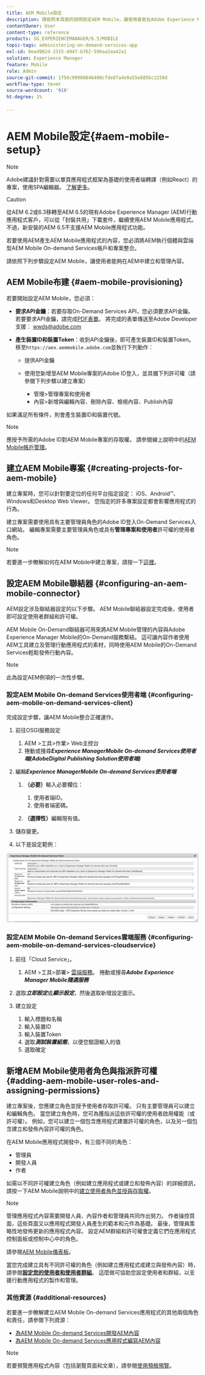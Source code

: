 ```yaml
---
title: AEM Mobile設定
description: 請依照本頁面的說明設定AEM Mobile，讓使用者能在Adobe Experience Manager (AEM)中建立和管理內容。 本頁提供整合AEM執行個體與雲端型AEM Mobile On-demand Services帳戶和專案的相關資訊。
contentOwner: User
content-type: reference
products: SG_EXPERIENCEMANAGER/6.5/MOBILE
topic-tags: administering-on-demand-services-app
exl-id: 0ead982d-2315-4947-b762-596aa2aa42a1
solution: Experience Manager
feature: Mobile
role: Admin
source-git-commit: 1f56c99980846400cfde8fa4e9a55e885bc2258d
workflow-type: tm+mt
source-wordcount: '910'
ht-degree: 1%

---
```


# AEM Mobile設定{#aem-mobile-setup}

>[!NOTE]
>
>Adobe建議針對需要以單頁應用程式框架為基礎的使用者端轉譯（例如React）的專案，使用SPA編輯器。 [了解更多](/help/sites-developing/spa-overview.md)。

>[!CAUTION]
>
>從AEM 6.2或6.3移轉至AEM 6.5的現有Adobe Experience Manager (AEM)行動應用程式客戶，可以從「封裝共用」下載套件，繼續使用AEM Mobile應用程式。 不過，新安裝的AEM 6.5不支援AEM Mobile應用程式功能。

若要使用AEM產生AEM Mobile應用程式的內容，您必須將AEM執行個體與雲端型AEM Mobile On-demand Services帳戶和專案整合。

請依照下列步驟設定AEM Mobile，讓使用者能夠在AEM中建立和管理內容。

## AEM Mobile布建 {#aem-mobile-provisioning}

若要開始設定AEM Mobile，您必須：

* **要求API金鑰**：若要存取On-Demand Services API，您必須要求API金鑰。 若要要求API金鑰，請完成[PDF表單](https://helpx.adobe.com/digital-publishing-solution/help/aem-mobile-end-of-life-faq.html)。 將完成的表單傳送至Adobe Developer支援： [wwds@adobe.com](mailto:wwds@adobe.com)

* **產生裝置ID和裝置Token**：收到API金鑰後，即可產生裝置ID和裝置Token。 移至`https://aex.aemmobile.adobe.com`並執行下列動作：

   * 提供API金鑰
   * 使用您新增至AEM Mobile專案的Adobe ID登入，並具備下列許可權（請參閱下列步驟以建立專案）

      * 管理>管理專案和使用者
      * 內容>新增與編輯內容、刪除內容、檢視內容、Publish內容

如果滿足所有條件，則會產生裝置ID和裝置代號。

>[!NOTE]
>
>應授予所需的Adobe ID對AEM Mobile專案的存取權。 請參閱線上說明中的[AEM Mobile帳戶管理](https://helpx.adobe.com/digital-publishing-solution/help/aem-mobile-end-of-life-faq.html)。

## 建立AEM Mobile專案 {#creating-projects-for-aem-mobile}

建立專案時，您可以針對要定位的任何平台指定設定： iOS、Android™、Windows和Desktop Web Viewer。 您指定的許多專案設定都會影響應用程式的行為。

建立專案需要使用具有主要管理員角色的Adobe ID登入On-Demand Services入口網站。 編輯專案需要主要管理員角色或具有&#x200B;**管理專案和使用者**&#x200B;許可權的使用者角色。

>[!NOTE]
>
>若要進一步瞭解如何在AEM Mobile中建立專案，請按一下[這裡](https://helpx.adobe.com/digital-publishing-solution/help/creating-projects.html)。

## 設定AEM Mobile聯結器 {#configuring-an-aem-mobile-connector}

AEM設定涉及聯結器設定的以下步驟。 AEM Mobile聯結器設定完成後，使用者即可設定使用者群組和許可權。

AEM Mobile On-Demand聯結器可用來將AEM Mobile管理的內容與Adobe Experience Manager Mobile的On-Demand服務繫結。 這可讓內容作者使用AEM工具建立及管理行動應用程式的素材，同時使用AEM Mobile的On-Demand Services輕鬆發佈行動內容。

>[!NOTE]
>
>此為設定AEM例項的一次性步驟。

### 設定AEM Mobile On-demand Services使用者端 {#configuring-aem-mobile-on-demand-services-client}

完成設定步驟，讓AEM Mobile整合正確運作。

1. 前往OSGI服務設定

   1. AEM >工具>作業> Web主控台
   1. 捲動或搜尋&#x200B;***Experience ManagerMobile On-demand Services使用者端(AdobeDigital Publishing Solution使用者端)***

1. 編輯&#x200B;***Experience ManagerMobile On-demand Services使用者端***

   1. **（必要）**&#x200B;輸入必要欄位：

      1. 使用者端ID。
      1. 使用者端密碼。

   1. **（選擇性）**&#x200B;編輯現有值。

1. 儲存變更。
1. 以下是設定範例：

![chlimage_1-53](assets/chlimage_1-53.png)

### 設定AEM Mobile On-demand Services雲端服務 {#configuring-aem-mobile-on-demand-services-cloudservice}

1. 前往「Cloud Service」。

   1. AEM >工具>部署> [雲端服務](http://localhost:4502/libs/cq/core/content/tools/cloudservices.html)。 捲動或搜尋&#x200B;***Adobe Experience Manager Mobile隨選服務***

1. 選取&#x200B;***立即設定***&#x200B;或&#x200B;***顯示設定***，然後選取新增設定圖示。

1. 建立設定

   1. 輸入標題和名稱
   1. 輸入裝置ID
   1. 輸入裝置Token
   1. 選取&#x200B;***測試裝置組態***，以便您驗證輸入的值
   1. 選取確定

## 新增AEM Mobile使用者角色與指派許可權 {#adding-aem-mobile-user-roles-and-assigning-permissions}

建立專案後，您應建立角色並授予使用者存取許可權。 只有主要管理員可以建立和編輯角色。 當您建立角色時，您可為獲指派這些許可權的使用者啟用權能（或許可權）。 例如，您可以建立一個包含應用程式建置許可權的角色，以及另一個包含建立和發佈內容許可權的角色。

在AEM Mobile應用程式開發中，有三個不同的角色：

* 管理員
* 開發人員
* 作者

如需以不同許可權建立角色（例如建立應用程式或建立和發佈內容）的詳細資訊，請按一下AEM Mobile說明中的[建立使用者角色並授與存取權](https://helpx.adobe.com/digital-publishing-solution/help/account-admin-dps.html)。

>[!NOTE]
>
>管理應用程式內容需要開發人員、內容作者和管理員共同作出努力。 作者操控頁面，這些頁面又以應用程式開發人員產生的範本和元件為基礎。 最後，管理員策略性地發佈更新的應用程式內容。 設定AEM群組和許可權會定義它們在應用程式控制面板或控制中心中的角色。
>
>請參閱[AEM Mobile儀表板](/help/mobile/mobile-apps-ondemand-application-dashboard.md)。

當您完成建立具有不同許可權的角色（例如建立應用程式或建立與發佈內容）時，請參閱&#x200B;[**設定您的使用者和使用者群組**](/help/mobile/aem-mobile-configure-users.md)。 這麼做可協助您設定使用者和群組，以支援行動應用程式的製作和管理。

### 其他資源 {#additional-resources}

若要進一步瞭解建立AEM Mobile On-demand Services應用程式的其他兩個角色和責任，請參閱下列資源：

* [為AEM Mobile On-demand Services開發AEM內容](/help/mobile/aem-mobile-on-demand.md)
* [為AEM Mobile On-demand Services應用程式編寫AEM內容](/help/mobile/mobile-apps-ondemand.md)

>[!NOTE]
>
>若要預覽應用程式內容（包括瀏覽頁面和文章），請參閱[使用預檢預覽](/help/mobile/aem-mobile-manage-ondemand-services.md)。
